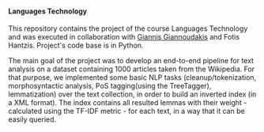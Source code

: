 #### Languages Technology

This repository contains the project of the course Languages Technology and was executed in collaboration with [Giannis Giannoudakis](https://github.com/giannoudak) and Fotis Hantzis. Project's code base is in Python.

The main goal of the project was to develop an end-to-end pipeline for text analysis on a dataset containing 1000 articles taken from the Wikipedia. For that purpose, we implemented some basic NLP tasks (cleanup/tokenization, morphosyntactic analysis, PoS tagging(using the TreeTagger), lemmatization) over the text collection, in order to build an inverted index (in a XML format). The index contains all resulted lemmas with their weight - calculated using the TF-IDF metric - for each text, in a way that it can be easily queried.